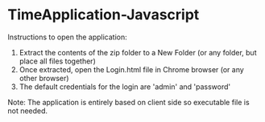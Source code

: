 # TimeApplication-Javascript

Instructions to open the application:
1) Extract the contents of the zip folder to a New Folder (or any folder, but place all files together)
2) Once extracted, open the Login.html file in Chrome browser (or any other browser)
3) The default credentials for the login are 'admin' and 'password'

Note: The application is entirely based on client side so executable file is not needed.
